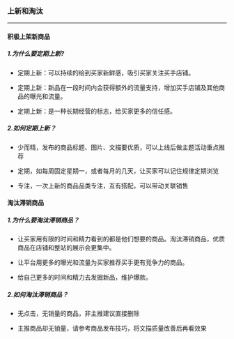### 上新和淘汰

---

#### 积极上架新商品

##### 1.为什么要定期上新?

* 定期上新：可以持续的给到买家新鲜感，吸引买家关注买手店铺。

* 定期上新：新品在一段时间内会获得额外的流量支持，增加买手店铺及其他商品的曝光和流量。

* 定期上新：是一种长期经营的标志，给买家更多的信任感。

##### 2.如何定期上新？

* 少而精，发布的商品标题、图片、文描要优质，可以上线后做主题活动重点推荐

* 定期，如每周固定星期一，或者每月的几天，让买家可以记住规律定期浏览

* 专注，一次上新的商品品类专注，互有搭配，可以带动关联销售


#### 淘汰滞销商品

##### 1.为什么要淘汰滞销商品？

* 让买家用有限的时间和精力看到的都是他们想要的商品。淘汰滞销商品，优质商品在店铺和整站的展示会更集中。

* 让平台用更多的曝光和流量为买家推荐买手更有竞争力的商品。

* 给自己更多的时间和精力去发掘新品，维护爆款。

##### 2.如何淘汰滞销商品？

* 无点击，无销量的商品，非主推建议直接删除

* 主推商品却无销量，请参考商品发布技巧，将文描质量改善后再看效果

